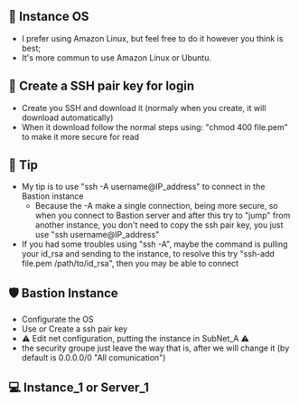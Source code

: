 ## 🐧 Instance OS
- I prefer using Amazon Linux, but feel free to do it however you think is best;
- It's more commun to use Amazon Linux or Ubuntu.

## 🔑 Create a SSH pair key for login
- Create you SSH and download it (normaly when you create, it will download automatically)
- When it download follow the normal steps using: "chmod 400 file.pem" to make it more secure for read

## 🍬 Tip
- My tip is to use "ssh -A username@IP_address" to connect in the Bastion instance
    - Because the -A make a single connection, being more secure, so when you connect to Bastion server and after this
      try to  "jump" from another instance, you don't need to copy the ssh pair key, you just use "ssh username@IP_address"
- If you had some troubles using "ssh -A", maybe the command is pulling your id_rsa and sending to the instance, to resolve this
  try "ssh-add file.pem /path/to/id_rsa", then you may be able to connect
   
## 🛡️ Bastion Instance
- Configurate the OS
- Use or Create a ssh pair key
- ⚠️ Edit net configuration, putting the instance in SubNet_A ⚠️
- the security groupe just leave the way that is, after we will change it (by default is 0.0.0.0/0 "All comunication")

## 💻 Instance_1 or Server_1
